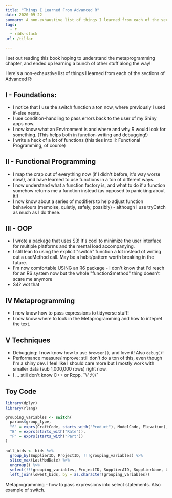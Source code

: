 ```yaml
---
title: "Things I Learned From Advanced R"
date: 2020-09-22
summary: A non-exhaustive list of things I learned from each of the sections of Advanced R while participating in AdvRBookclub.
tags: 
  - r
  - r4ds-slack
url: /tilfar

---
```


I set out reading this book hoping to understand the metaprogramming chapter, and ended up learning a bunch of other stuff along the way!

Here's a non-exhaustive list of things I learned from each of the sections of Advanced R:

## I - Foundations: 

- I notice that I use the switch function a ton now, where previously I used if-else nests.
- I use condition-handling to pass errors back to the user of my Shiny apps now.
- I now know what an Environment is and where and why R would look for something. (This helps both in function-writing and debugging!)
- I write a heck of a lot of functions (this ties into II: Functional Programming, of course)

## II - Functional Programming

- I map the crap out of everything now (if I didn't before, it's way worse now!), and have learned to use functions in a ton of different ways.
- I now understand what a function factory is, and what to do if a function somehow returns me a function instead (as opposed to panicking about it!)
- I now know about a series of modifiers to help adjust function behaviours (memoise, quietly, safely, possibly) - although I use tryCatch as much as I do these.

## III - OOP

- I wrote a package that uses S3! It's cool to minimize the user interface for multiple platforms and the mental load accompanying. 
- I still lean to using the explicit "switch" function a lot instead of writing out a useMethod call. May be a habit/pattern worth breaking in the future.
- I'm now comfortable USING an R6 package - I don't know that I'd reach for an R6 system now but the whole "function$method" thing doesn't scare me anymore
- S4? wot that

## IV Metaprogramming

- I now know how to pass expressions to tidyverse stuff!
- I now know where to look in the Metaprogramming and how to intepret the text.

## V Techniques

- Debugging: I now know how to use `browser()`, and love it! Also `debug()`!
- Performance measure/improve: still don't do a ton of this, even though I'm a shiny dev. I feel like I should care more but I mostly work with smaller data (sub 1,000,000 rows) right now. 
- I ... still don't know C++ or Rcpp. ¯\\_(ツ)_/¯

## Toy Code
```r
library(dplyr)
library(rlang)

grouping_variables <- switch(
  params$group_type,
  "S" = exprs(CraftCode, starts_with("Product"), ModelCode, Elevation),
  "B" = exprs(starts_with("Rate")),
  "P" = exprs(starts_with("Part"))
)
  
null_bids <- bids %>%
  group_by(SupplierID, ProjectID, !!!grouping_variables) %>%
  slice_max(LastModDate) %>%
  ungroup() %>%
  select(!!!grouping_variables, ProjectID, SupplierAID, SupplierName, UnitPrice) %>%
  left_join(lowest_bids, by = as.character(grouping_variables))

```

Metaprogramming - how to pass expressions into select statements. Also example of switch. 
